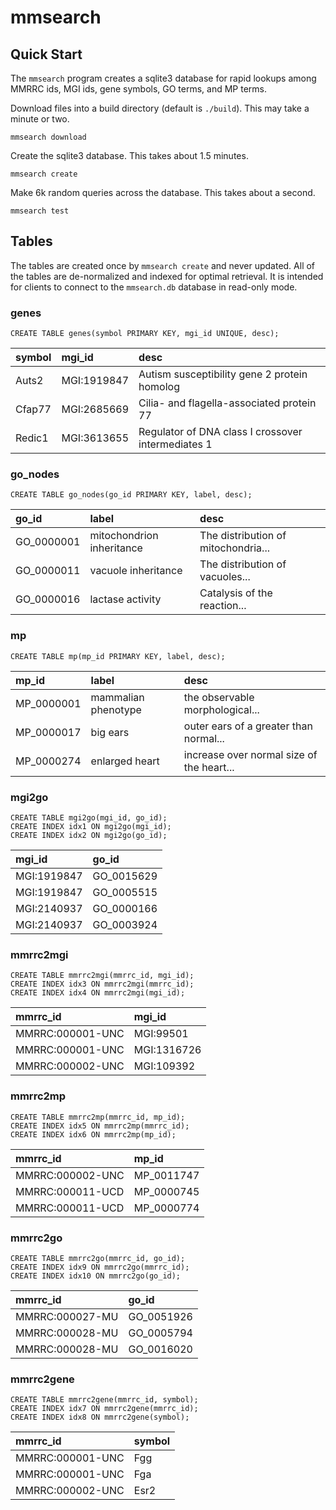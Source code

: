 mmsearch
========

## Quick Start ##

The `mmsearch` program creates a sqlite3 database for rapid lookups among MMRRC
ids, MGI ids, gene symbols, GO terms, and MP terms.

Download files into a build directory (default is `./build`). This may take a
minute or two.

```
mmsearch download
```

Create the sqlite3 database. This takes about 1.5 minutes.

```
mmsearch create
```

Make 6k random queries across the database. This takes about a second.

```
mmsearch test
```

## Tables ##

The tables are created once by `mmsearch create` and never updated. All of the
tables are de-normalized and indexed for optimal retrieval. It is intended for
clients to connect to the `mmsearch.db` database in read-only mode.

### genes

```
CREATE TABLE genes(symbol PRIMARY KEY, mgi_id UNIQUE, desc);
```

| symbol | mgi_id      | desc
|:-------|:------------|:---------------------------------------------------
| Auts2  | MGI:1919847 | Autism susceptibility gene 2 protein homolog
| Cfap77 | MGI:2685669 | Cilia- and flagella-associated protein 77
| Redic1 | MGI:3613655 | Regulator of DNA class I crossover intermediates 1

### go_nodes

```
CREATE TABLE go_nodes(go_id PRIMARY KEY, label, desc);
```

| go_id      | label                     | desc
|:-----------|:--------------------------|:-----------------------------------
| GO_0000001 | mitochondrion inheritance | The distribution of mitochondria...
| GO_0000011 | vacuole inheritance       | The distribution of vacuoles...
| GO_0000016 | lactase activity          | Catalysis of the reaction...

### mp

```
CREATE TABLE mp(mp_id PRIMARY KEY, label, desc);
```

| mp_id      | label               | desc
|:-----------|:--------------------|:-----------------------------------------
| MP_0000001 | mammalian phenotype | the observable morphological...
| MP_0000017 | big ears            | outer ears of a greater than normal...
| MP_0000274 | enlarged heart      | increase over normal size of the heart...

### mgi2go

```
CREATE TABLE mgi2go(mgi_id, go_id);
CREATE INDEX idx1 ON mgi2go(mgi_id);
CREATE INDEX idx2 ON mgi2go(go_id);
```

| mgi_id      | go_id
|:------------|:----------
| MGI:1919847 | GO_0015629
| MGI:1919847 | GO_0005515
| MGI:2140937 | GO_0000166
| MGI:2140937 | GO_0003924

### mmrrc2mgi

```
CREATE TABLE mmrrc2mgi(mmrrc_id, mgi_id);
CREATE INDEX idx3 ON mmrrc2mgi(mmrrc_id);
CREATE INDEX idx4 ON mmrrc2mgi(mgi_id);
```

| mmrrc_id         | mgi_id
|:-----------------|:-----------
| MMRRC:000001-UNC | MGI:99501
| MMRRC:000001-UNC | MGI:1316726
| MMRRC:000002-UNC | MGI:109392

### mmrrc2mp

```
CREATE TABLE mmrrc2mp(mmrrc_id, mp_id);
CREATE INDEX idx5 ON mmrrc2mp(mmrrc_id);
CREATE INDEX idx6 ON mmrrc2mp(mp_id);
```

| mmrrc_id         | mp_id
|:-----------------|:----------
| MMRRC:000002-UNC | MP_0011747
| MMRRC:000011-UCD | MP_0000745
| MMRRC:000011-UCD | MP_0000774

### mmrrc2go

```
CREATE TABLE mmrrc2go(mmrrc_id, go_id);
CREATE INDEX idx9 ON mmrrc2go(mmrrc_id);
CREATE INDEX idx10 ON mmrrc2go(go_id);
```

| mmrrc_id         | go_id
|:-----------------|:----------
| MMRRC:000027-MU  | GO_0051926
| MMRRC:000028-MU  | GO_0005794
| MMRRC:000028-MU  | GO_0016020

### mmrrc2gene

```
CREATE TABLE mmrrc2gene(mmrrc_id, symbol);
CREATE INDEX idx7 ON mmrrc2gene(mmrrc_id);
CREATE INDEX idx8 ON mmrrc2gene(symbol);
```

| mmrrc_id         | symbol
|:-----------------|:------------
| MMRRC:000001-UNC | Fgg
| MMRRC:000001-UNC | Fga
| MMRRC:000002-UNC | Esr2
